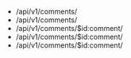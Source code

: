 - /api/v1/comments/
- /api/v1/comments/
- /api/v1/comments/$id:comment/
- /api/v1/comments/$id:comment/
- /api/v1/comments/$id:comment/
